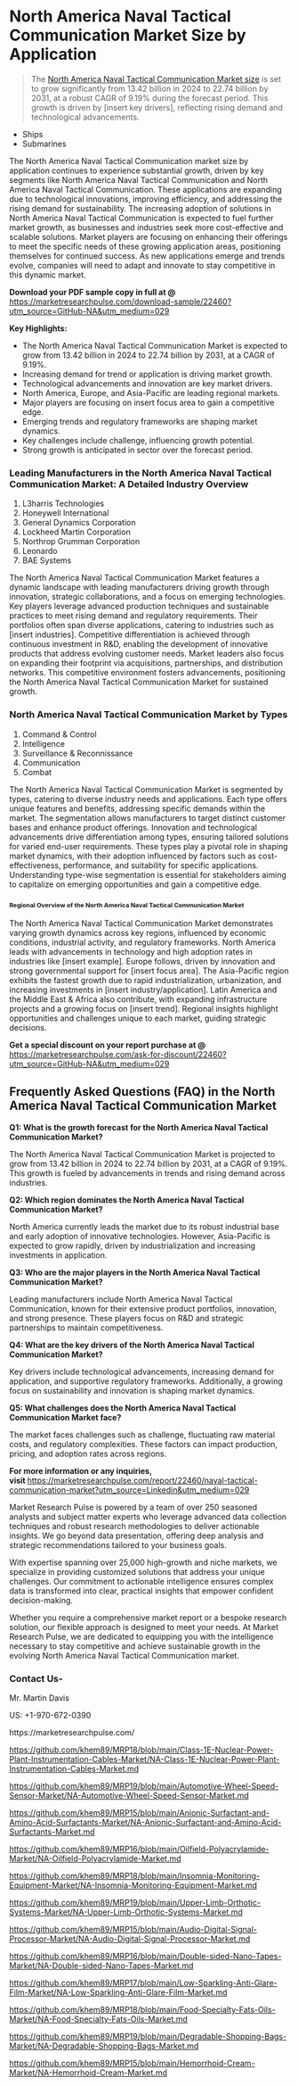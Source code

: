 <h1>North America Naval Tactical Communication Market&nbsp;Size by Application</h1><blockquote><p>The <a href="https://marketresearchpulse.com/download-sample/22460?utm_source=GitHub-NA&amp;utm_medium=029">North America Naval Tactical Communication Market size</a> is set to grow significantly from 13.42 billion in 2024 to 22.74 billion by 2031, at a robust CAGR of 9.19% during the forecast period. This growth is driven by [insert key drivers], reflecting rising demand and technological advancements.</p></blockquote><ul><li>Ships<li> Submarines</li></ul><p>The North America Naval Tactical Communication market size by application continues to experience substantial growth, driven by key segments like North America Naval Tactical Communication and North America Naval Tactical Communication. These applications are expanding due to technological innovations, improving efficiency, and addressing the rising demand for sustainability. The increasing adoption of solutions in North America Naval Tactical Communication is expected to fuel further market growth, as businesses and industries seek more cost-effective and scalable solutions. Market players are focusing on enhancing their offerings to meet the specific needs of these growing application areas, positioning themselves for continued success. As new applications emerge and trends evolve, companies will need to adapt and innovate to stay competitive in this dynamic market.</p><p><strong>Download your PDF sample copy in full at @ </strong><a href="https://marketresearchpulse.com/download-sample/22460?utm_source=GitHub-NA&amp;utm_medium=029">https://marketresearchpulse.com/download-sample/22460?utm_source=GitHub-NA&amp;utm_medium=029</a></p><p><strong>Key Highlights: </strong></p><ul><li>The North America Naval Tactical Communication Market is expected to grow from 13.42 billion in 2024 to 22.74 billion by 2031, at a CAGR of 9.19%.</li><li>Increasing demand for trend or application is driving market growth.</li><li>Technological advancements and innovation are key market drivers.</li><li>North America, Europe, and Asia-Pacific are leading regional markets.</li><li>Major players are focusing on insert focus area to gain a competitive edge.</li><li>Emerging trends and regulatory frameworks are shaping market dynamics.</li><li>Key challenges include challenge, influencing growth potential.</li><li>Strong growth is anticipated in sector over the forecast period.</li></ul><h3>Leading Manufacturers in the North America Naval Tactical Communication Market: A Detailed Industry Overview</h3><ol><li>L3harris Technologies</li><li>Honeywell International</li><li>General Dynamics Corporation</li><li>Lockheed Martin Corporation</li><li>Northrop Grumman Corporation</li><li>Leonardo</li><li>BAE Systems</li></ol><div class="flex max-w-full flex-col flex-grow"><div class="min-h-8 text-message flex w-full flex-col items-end gap-2 whitespace-normal break-words [.text-message+&amp;]:mt-5" dir="auto" data-message-author-role="assistant" data-message-id="fd8432e4-4910-450d-b182-61b7bfb0a01f" data-message-model-slug="gpt-4o"><div class="flex w-full flex-col gap-1 empty:hidden first:pt-[3px]"><div class="markdown prose w-full break-words dark:prose-invert light"><p>The North America Naval Tactical Communication Market features a dynamic landscape with leading manufacturers driving growth through innovation, strategic collaborations, and a focus on emerging technologies. Key players leverage advanced production techniques and sustainable practices to meet rising demand and regulatory requirements. Their portfolios often span diverse applications, catering to industries such as [insert industries]. Competitive differentiation is achieved through continuous investment in R&amp;D, enabling the development of innovative products that address evolving customer needs. Market leaders also focus on expanding their footprint via acquisitions, partnerships, and distribution networks. This competitive environment fosters advancements, positioning the North America Naval Tactical Communication Market for sustained growth.</p></div></div></div></div><h3>North America Naval Tactical Communication Market by Types</h3><ol><li>Command & Control<li> Intelligence<li> Surveillance & Reconnissance<li> Communication<li> Combat</li></ol><div class="flex max-w-full flex-col flex-grow"><div class="min-h-8 text-message flex w-full flex-col items-end gap-2 whitespace-normal break-words [.text-message+&amp;]:mt-5" dir="auto" data-message-author-role="assistant" data-message-id="084470be-0bb7-4664-bddf-5156b4f41249" data-message-model-slug="gpt-4o-mini"><div class="flex w-full flex-col gap-1 empty:hidden first:pt-[3px]"><div class="markdown prose w-full break-words dark:prose-invert light"><p>The North America Naval Tactical Communication Market is segmented by types, catering to diverse industry needs and applications. Each type offers unique features and benefits, addressing specific demands within the market. The segmentation allows manufacturers to target distinct customer bases and enhance product offerings. Innovation and technological advancements drive differentiation among types, ensuring tailored solutions for varied end-user requirements. These types play a pivotal role in shaping market dynamics, with their adoption influenced by factors such as cost-effectiveness, performance, and suitability for specific applications. Understanding type-wise segmentation is essential for stakeholders aiming to capitalize on emerging opportunities and gain a competitive edge.</p></div></div></div></div><h3><span style="font-size: 11px;">Regional Overview of the North America Naval Tactical Communication Market</span></h3><div class="flex max-w-full flex-col flex-grow"><div class="min-h-8 text-message flex w-full flex-col items-end gap-2 whitespace-normal break-words [.text-message+&amp;]:mt-5" dir="auto" data-message-author-role="assistant" data-message-id="e9038762-ce64-4e30-91c9-9bd413514231" data-message-model-slug="gpt-4o-mini"><div class="flex w-full flex-col gap-1 empty:hidden first:pt-[3px]"><div class="markdown prose w-full break-words dark:prose-invert light"><p>The North America Naval Tactical Communication Market demonstrates varying growth dynamics across key regions, influenced by economic conditions, industrial activity, and regulatory frameworks. North America leads with advancements in technology and high adoption rates in industries like [insert example]. Europe follows, driven by innovation and strong governmental support for [insert focus area]. The Asia-Pacific region exhibits the fastest growth due to rapid industrialization, urbanization, and increasing investments in [insert industry/application]. Latin America and the Middle East &amp; Africa also contribute, with expanding infrastructure projects and a growing focus on [insert trend]. Regional insights highlight opportunities and challenges unique to each market, guiding strategic decisions.</p></div></div></div></div><p><strong>Get a special discount on your report purchase at @ </strong><a href="https://marketresearchpulse.com/ask-for-discount/22460?utm_source=GitHub-NA&amp;utm_medium=029">https://marketresearchpulse.com/ask-for-discount/22460?utm_source=GitHub-NA&amp;utm_medium=029</a></p><h2>Frequently Asked Questions (FAQ) in the North America Naval Tactical Communication Market</h2><p><strong>Q1: What is the growth forecast for the North America Naval Tactical Communication Market?</strong></p><p>The North America Naval Tactical Communication Market is projected to grow from 13.42 billion in 2024 to 22.74 billion by 2031, at a CAGR of 9.19%. This growth is fueled by advancements in trends and rising demand across industries.</p><p><strong>Q2: Which region dominates the North America Naval Tactical Communication Market?</strong></p><p>North America currently leads the market due to its robust industrial base and early adoption of innovative technologies. However, Asia-Pacific is expected to grow rapidly, driven by industrialization and increasing investments in application.</p><p><strong>Q3: Who are the major players in the North America Naval Tactical Communication Market?</strong></p><p>Leading manufacturers include North America Naval Tactical Communication, known for their extensive product portfolios, innovation, and strong presence. These players focus on R&amp;D and strategic partnerships to maintain competitiveness.</p><p><strong>Q4: What are the key drivers of the North America Naval Tactical Communication Market?</strong></p><p>Key drivers include technological advancements, increasing demand for application, and supportive regulatory frameworks. Additionally, a growing focus on sustainability and innovation is shaping market dynamics.</p><p><strong>Q5: What challenges does the North America Naval Tactical Communication Market face?</strong></p><p>The market faces challenges such as challenge, fluctuating raw material costs, and regulatory complexities. These factors can impact production, pricing, and adoption rates across regions.</p><p><strong>For more information or any inquiries, visit&nbsp;</strong><a href="https://marketresearchpulse.com/report/22460/naval-tactical-communication-market?utm_source=Linkedin&utm_medium=029">https://marketresearchpulse.com/report/22460/naval-tactical-communication-market?utm_source=Linkedin&utm_medium=029</a></p><p>Market Research Pulse is powered by a team of over 250 seasoned analysts and subject matter experts who leverage advanced data collection techniques and robust research methodologies to deliver actionable insights. We go beyond data presentation, offering deep analysis and strategic recommendations tailored to your business goals.</p><p>With expertise spanning over 25,000 high-growth and niche markets, we specialize in providing customized solutions that address your unique challenges. Our commitment to actionable intelligence ensures complex data is transformed into clear, practical insights that empower confident decision-making.</p><p>Whether you require a comprehensive market report or a bespoke research solution, our flexible approach is designed to meet your needs. At Market Research Pulse, we are dedicated to equipping you with the intelligence necessary to stay competitive and achieve sustainable growth in the evolving North America Naval Tactical Communication market.</p><h3><strong>Contact Us-</strong></h3><p>Mr. Martin Davis</p><p>US: +1-970-672-0390</p><p>https://marketresearchpulse.com/</p><p><a href="https://github.com/khem89/MRP18/blob/main/Class-1E-Nuclear-Power-Plant-Instrumentation-Cables-Market/NA-Class-1E-Nuclear-Power-Plant-Instrumentation-Cables-Market.md">https://github.com/khem89/MRP18/blob/main/Class-1E-Nuclear-Power-Plant-Instrumentation-Cables-Market/NA-Class-1E-Nuclear-Power-Plant-Instrumentation-Cables-Market.md</a></p><p><a href="https://github.com/khem89/MRP19/blob/main/Automotive-Wheel-Speed-Sensor-Market/NA-Automotive-Wheel-Speed-Sensor-Market.md">https://github.com/khem89/MRP19/blob/main/Automotive-Wheel-Speed-Sensor-Market/NA-Automotive-Wheel-Speed-Sensor-Market.md</a></p><p><a href="https://github.com/khem89/MRP15/blob/main/Anionic-Surfactant-and-Amino-Acid-Surfactants-Market/NA-Anionic-Surfactant-and-Amino-Acid-Surfactants-Market.md">https://github.com/khem89/MRP15/blob/main/Anionic-Surfactant-and-Amino-Acid-Surfactants-Market/NA-Anionic-Surfactant-and-Amino-Acid-Surfactants-Market.md</a></p><p><a href="https://github.com/khem89/MRP16/blob/main/Oilfield-Polyacrylamide-Market/NA-Oilfield-Polyacrylamide-Market.md">https://github.com/khem89/MRP16/blob/main/Oilfield-Polyacrylamide-Market/NA-Oilfield-Polyacrylamide-Market.md</a></p><p><a href="https://github.com/khem89/MRP18/blob/main/Insomnia-Monitoring-Equipment-Market/NA-Insomnia-Monitoring-Equipment-Market.md">https://github.com/khem89/MRP18/blob/main/Insomnia-Monitoring-Equipment-Market/NA-Insomnia-Monitoring-Equipment-Market.md</a></p><p><a href="https://github.com/khem89/MRP19/blob/main/Upper-Limb-Orthotic-Systems-Market/NA-Upper-Limb-Orthotic-Systems-Market.md">https://github.com/khem89/MRP19/blob/main/Upper-Limb-Orthotic-Systems-Market/NA-Upper-Limb-Orthotic-Systems-Market.md</a></p><p><a href="https://github.com/khem89/MRP15/blob/main/Audio-Digital-Signal-Processor-Market/NA-Audio-Digital-Signal-Processor-Market.md">https://github.com/khem89/MRP15/blob/main/Audio-Digital-Signal-Processor-Market/NA-Audio-Digital-Signal-Processor-Market.md</a></p><p><a href="https://github.com/khem89/MRP16/blob/main/Double-sided-Nano-Tapes-Market/NA-Double-sided-Nano-Tapes-Market.md">https://github.com/khem89/MRP16/blob/main/Double-sided-Nano-Tapes-Market/NA-Double-sided-Nano-Tapes-Market.md</a></p><p><a href="https://github.com/khem89/MRP17/blob/main/Low-Sparkling-Anti-Glare-Film-Market/NA-Low-Sparkling-Anti-Glare-Film-Market.md">https://github.com/khem89/MRP17/blob/main/Low-Sparkling-Anti-Glare-Film-Market/NA-Low-Sparkling-Anti-Glare-Film-Market.md</a></p><p><a href="https://github.com/khem89/MRP18/blob/main/Food-Specialty-Fats-Oils-Market/NA-Food-Specialty-Fats-Oils-Market.md">https://github.com/khem89/MRP18/blob/main/Food-Specialty-Fats-Oils-Market/NA-Food-Specialty-Fats-Oils-Market.md</a></p><p><a href="https://github.com/khem89/MRP19/blob/main/Degradable-Shopping-Bags-Market/NA-Degradable-Shopping-Bags-Market.md">https://github.com/khem89/MRP19/blob/main/Degradable-Shopping-Bags-Market/NA-Degradable-Shopping-Bags-Market.md</a></p><p><a href="https://github.com/khem89/MRP15/blob/main/Hemorrhoid-Cream-Market/NA-Hemorrhoid-Cream-Market.md">https://github.com/khem89/MRP15/blob/main/Hemorrhoid-Cream-Market/NA-Hemorrhoid-Cream-Market.md</a></p>
